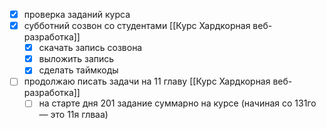 - [x] проверка заданий курса
- [x] субботний созвон со студентами [[Курс Хардкорная веб-разработка]]
	- [x] скачать запись созвона
	- [x] выложить запись
	- [x] сделать таймкоды
- [ ] продолжаю писать задачи на 11 главу [[Курс Хардкорная веб-разработка]]
	- [ ] на старте дня 201 задание суммарно на курсе (начиная со 131го — это 11я глваа)